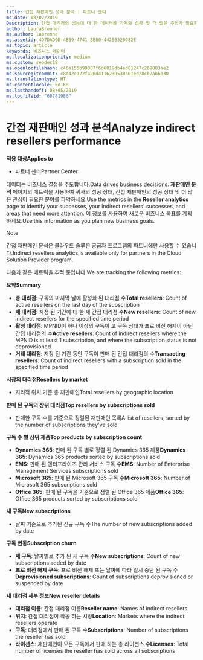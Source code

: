 ```yaml
---
title: 간접 재판매인 성과 분석 | 파트너 센터
ms.date: 08/02/2019
Description: 간접 대리점의 성능에 대 한 데이터를 가져와 성공 및 더 많은 주의가 필요한 영역을 식별 합니다.
author: LauraBrenner
ms.author: labrenne
ms.assetid: 4D7DAD9D-4B69-4741-8E80-44256320982E
ms.topic: article
keywords: 비즈니스 데이터
ms.localizationpriority: medium
ms.custom: seodec18
ms.openlocfilehash: c46a155b99087f6d6019db4ed81247c269883ae2
ms.sourcegitcommit: c8d42c122f420d4116239530c01ed28cb2ab6b30
ms.translationtype: HT
ms.contentlocale: ko-KR
ms.lasthandoff: 08/05/2019
ms.locfileid: "68781986"
---
```

# <a name="analyze-indirect-resellers-performance"></a><span data-ttu-id="5184e-104">간접 재판매인 성과 분석</span><span class="sxs-lookup"><span data-stu-id="5184e-104">Analyze indirect resellers performance</span></span> 

<span data-ttu-id="5184e-105">**적용 대상**</span><span class="sxs-lookup"><span data-stu-id="5184e-105">**Applies to**</span></span>
- <span data-ttu-id="5184e-106">파트너 센터</span><span class="sxs-lookup"><span data-stu-id="5184e-106">Partner Center</span></span>

<span data-ttu-id="5184e-107">데이터는 비즈니스 결정을 주도합니다.</span><span class="sxs-lookup"><span data-stu-id="5184e-107">Data drives business decisions.</span></span> <span data-ttu-id="5184e-108">**재판매인 분석** 페이지의 메트릭을 사용하여 귀사의 성공 상태, 간접 재판매인의 성공 상태 및 더 많은 관심이 필요한 분야를 파악하세요.</span><span class="sxs-lookup"><span data-stu-id="5184e-108">Use the metrics in the **Reseller analytics** page to identify your successes, your indirect resellers' successes, and areas that need more attention.</span></span> <span data-ttu-id="5184e-109">이 정보를 사용하여 새로운 비즈니스 목표를 계획하세요.</span><span class="sxs-lookup"><span data-stu-id="5184e-109">Use this information as you plan new business goals.</span></span>

> [!NOTE]
> <span data-ttu-id="5184e-110">간접 재판매인 분석은 클라우드 솔루션 공급자 프로그램의 파트너에만 사용할 수 있습니다.</span><span class="sxs-lookup"><span data-stu-id="5184e-110">Indirect resellers analytics is available only for partners in the Cloud Solution Provider program.</span></span>

<span data-ttu-id="5184e-111">다음과 같은 메트릭을 추적 중입니다.</span><span class="sxs-lookup"><span data-stu-id="5184e-111">We are tracking the following metrics:</span></span>

<span data-ttu-id="5184e-112">**요약**</span><span class="sxs-lookup"><span data-stu-id="5184e-112">**Summary**</span></span>  
 - <span data-ttu-id="5184e-113">**총 대리점**: 구독의 마지막 날에 활성화 된 대리점 수</span><span class="sxs-lookup"><span data-stu-id="5184e-113">**Total resellers**: Count of active resellers on the last day of the subscription</span></span>  
 - <span data-ttu-id="5184e-114">**새 대리점**: 지정 된 기간에 대 한 새 간접 대리점 수</span><span class="sxs-lookup"><span data-stu-id="5184e-114">**New resellers**: Count of new indirect resellers for the specified time period</span></span>  
 - <span data-ttu-id="5184e-115">**활성 대리점**: MPNID이 하나 이상의 구독이 고 구독 상태가 프로 비전 해제이 아닌 간접 대리점의 수</span><span class="sxs-lookup"><span data-stu-id="5184e-115">**Active resellers**: Count of indirect resellers where the MPNID is at least 1 subscription, and where the subscription status is not deprovisioned</span></span>  
 - <span data-ttu-id="5184e-116">**거래 대리점**: 지정 된 기간 동안 구독이 판매 된 간접 대리점의 수</span><span class="sxs-lookup"><span data-stu-id="5184e-116">**Transacting resellers**: Count of indirect resellers with a subscription sold in the specified time period</span></span>  

<span data-ttu-id="5184e-117">**시장의 대리점**</span><span class="sxs-lookup"><span data-stu-id="5184e-117">**Resellers by market**</span></span>  
 - <span data-ttu-id="5184e-118">지리적 위치 기준 총 재판매인</span><span class="sxs-lookup"><span data-stu-id="5184e-118">Total resellers by geographic location</span></span>  

<span data-ttu-id="5184e-119">**판매 된 구독의 상위 대리점**</span><span class="sxs-lookup"><span data-stu-id="5184e-119">**Top resellers by subscriptions sold**</span></span>
 - <span data-ttu-id="5184e-120">판매한 구독 수를 기준으로 정렬된 재판매인 목록</span><span class="sxs-lookup"><span data-stu-id="5184e-120">A list of resellers, sorted by the number of subscriptions they've sold</span></span>  

<span data-ttu-id="5184e-121">**구독 수 별 상위 제품**</span><span class="sxs-lookup"><span data-stu-id="5184e-121">**Top products by subscription count**</span></span>  
 - <span data-ttu-id="5184e-122">**Dynamics 365**: 판매 된 구독 별로 정렬 된 Dynamics 365 제품</span><span class="sxs-lookup"><span data-stu-id="5184e-122">**Dynamics 365**: Dynamics 365 products sorted by subscriptions sold</span></span>  
 - <span data-ttu-id="5184e-123">**EMS**: 판매 된 엔터프라이즈 관리 서비스 구독 수</span><span class="sxs-lookup"><span data-stu-id="5184e-123">**EMS**: Number of Enterprise Management Services subscriptions sold</span></span>  
 - <span data-ttu-id="5184e-124">**Microsoft 365**: 판매 된 Microsoft 365 구독 수</span><span class="sxs-lookup"><span data-stu-id="5184e-124">**Microsoft 365**: Number of Microsoft 365 subscriptions sold</span></span>  
 - <span data-ttu-id="5184e-125">**Office 365**: 판매 된 구독을 기준으로 정렬 된 Office 365 제품</span><span class="sxs-lookup"><span data-stu-id="5184e-125">**Office 365**: Office 365 products sorted by subscriptions sold</span></span>  

<span data-ttu-id="5184e-126">**새 구독**</span><span class="sxs-lookup"><span data-stu-id="5184e-126">**New subscriptions**</span></span>  
 - <span data-ttu-id="5184e-127">날짜 기준으로 추가된 신규 구독 수</span><span class="sxs-lookup"><span data-stu-id="5184e-127">The number of new subscriptions added by date</span></span>  

<span data-ttu-id="5184e-128">**구독 변동**</span><span class="sxs-lookup"><span data-stu-id="5184e-128">**Subscription churn**</span></span>  
 - <span data-ttu-id="5184e-129">**새 구독**: 날짜별로 추가 된 새 구독 수</span><span class="sxs-lookup"><span data-stu-id="5184e-129">**New subscriptions**: Count of new subscriptions added by date</span></span>  
 - <span data-ttu-id="5184e-130">**프로 비전 해제 구독**: 프로 비전 해제 또는 날짜에 따라 일시 중단 된 구독 수</span><span class="sxs-lookup"><span data-stu-id="5184e-130">**Deprovisioned subscriptions**: Count of subscriptions deprovisioned or suspended by date</span></span>  

<span data-ttu-id="5184e-131">**새 대리점 세부 정보**</span><span class="sxs-lookup"><span data-stu-id="5184e-131">**New reseller details**</span></span>  
 - <span data-ttu-id="5184e-132">**대리점 이름**: 간접 대리점 이름</span><span class="sxs-lookup"><span data-stu-id="5184e-132">**Reseller name**: Names of indirect resellers</span></span>  
 - <span data-ttu-id="5184e-133">**위치**: 간접 대리점이 작동 하는 시장</span><span class="sxs-lookup"><span data-stu-id="5184e-133">**Location**: Markets where the indirect resellers operate</span></span>  
 - <span data-ttu-id="5184e-134">**구독**: 대리점에서 판매 된 구독 수</span><span class="sxs-lookup"><span data-stu-id="5184e-134">**Subscriptions**: Number of subscriptions the reseller has sold</span></span>  
 - <span data-ttu-id="5184e-135">**라이선스**: 재판매인이 모든 구독에서 판매 하는 총 라이선스 수</span><span class="sxs-lookup"><span data-stu-id="5184e-135">**Licenses**: Total number of licenses the reseller has sold across all subscriptions</span></span>  
  
  
